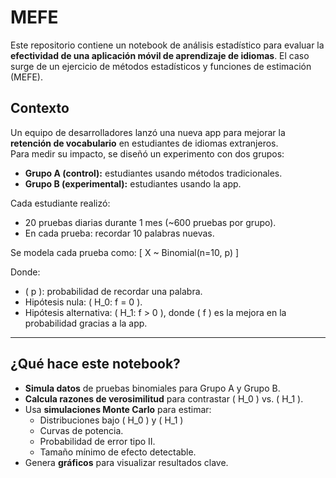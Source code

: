 # MEFE

Este repositorio contiene un notebook de análisis estadístico para evaluar la **efectividad de una aplicación móvil de aprendizaje de idiomas**. El caso surge de un ejercicio de métodos estadísticos y funciones de estimación (MEFE).

## Contexto

Un equipo de desarrolladores lanzó una nueva app para mejorar la **retención de vocabulario** en estudiantes de idiomas extranjeros.  
Para medir su impacto, se diseñó un experimento con dos grupos:

- **Grupo A (control):** estudiantes usando métodos tradicionales.
- **Grupo B (experimental):** estudiantes usando la app.

Cada estudiante realizó:
- 20 pruebas diarias durante 1 mes (~600 pruebas por grupo).
- En cada prueba: recordar 10 palabras nuevas.

Se modela cada prueba como:
\[
X ~ Binomial(n=10, p)
\]

Donde:
- \( p \): probabilidad de recordar una palabra.
- Hipótesis nula: \( H_0: f = 0 \).
- Hipótesis alternativa: \( H_1: f > 0 \), donde \( f \) es la mejora en la probabilidad gracias a la app.

---

## ¿Qué hace este notebook?

- **Simula datos** de pruebas binomiales para Grupo A y Grupo B.
- **Calcula razones de verosimilitud** para contrastar \( H_0 \) vs. \( H_1 \).
- Usa **simulaciones Monte Carlo** para estimar:
  - Distribuciones bajo \( H_0 \) y \( H_1 \)
  - Curvas de potencia.
  - Probabilidad de error tipo II.
  - Tamaño mínimo de efecto detectable.
- Genera **gráficos** para visualizar resultados clave.
